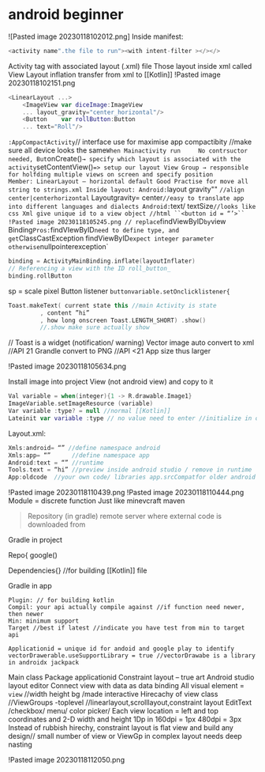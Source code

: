 # android beginner

!\[Pasted image 20230118102012.png] Inside manifest:

```Kotlin
<activity name".the file to run"><with intent-filter ></></>
```

Activity tag with associated layout (.xml) file Those layout inside xml called View Layout inflation transfer from xml to \[\[Kotlin]] !Pasted image 20230118102151.png

```Kotlin
<LinearLayout ...>
	<ImageView var diceImage:ImageView
	... layout_gravity="center_horizontal"/>
	<Button    var rollButton:Button
	... text="Roll"/>
```

`:AppCompactActivity`// interface use for maximise app compactibity //make sure all device looks the same`When Mainactivity run     No contrsuctor needed, But`onCreate()`→ specify which layout is associated with the activity`setContentView()`=> setup our layout View Group → responsible for holfding multiple views on screen and specify position                 Member: LinearLayout – horizontal default Good Practise for move all string to strings.xml Inside layout: Android:`layout gravity"" `//align center|centerhorizontal` Layoutgravity= center`//easy to translate app into different languages and dialects Android:`text/ textSize`//looks like css Xml give unique id to a view object //html ``<button id = “’>`` !Pasted image 20230118105245.png // replace`findViewByID`by`view Binding`Pros:`findVIewByID`need to define type, and get`ClassCastException findViewByID`expect integer parameter otherwise`nullpointerexception\`

```Kotlin
binding = ActivityMainBinding.inflate(layoutInflater)
// Referencing a view with the ID roll_button_
binding.rollButton
```

sp = scale pixel Button listener    `buttonvariable.setOnclicklistener{`

```Kotlin
Toast.makeText( current state this //main Activity is state 
		 , content ”hi”
		 , how long onscreen Toast.LENGTH_SHORT) .show() 
		 //.show make sure actually show
```

// Toast is a widget (notification/ warning) Vector image auto convert to xml //API 21 Grandle convert to PNG //API <21 App size thus larger

!Pasted image 20230118105634.png

Install image into project View (not android view) and copy to it

```Kotlin
Val variable = when(integer){1 -> R.drawable.Image1}
ImageVariable.setImageResource (variable)
Var variable :type? = null //normal [[Kotlin]]
Lateinit var variable :type // no value need to enter //initialize in onCreate()
```

Layout.xml:

```Kotlin
Xmls:android= “” //define namespace android
Xmls:app= “”      //define namespace app
Android:text = “” //runtime
Tools.text = “hi” //preview inside android studio / remove in runtime
App:oldcode  //your own code/ libraries app.srcCompatfor older android replace mordern
```

!Pasted image 20230118110439.png !Pasted image 20230118110444.png Module = discrete function Just like minevcraft maven

> Repository (in gradle) remote server where external code is downloaded from

Gradle in project

&#x20;               Repo{ google()

&#x20; Dependencies{} //for building \[\[Kotlin]] file

Gradle in app

```
Plugin: // for building kotlin
Compil: your api actually compile against //if function need newer, then newer
Min: minimum support 
Target //best if latest //indicate you have test from min to target api

Applicationid = unique id for andoid and google play to identify
vectorDrawerable.useSupportLibrary = true //vectorDrawabe is a library in androidx jackpack
```

Main class Package applicationid Constraint layout – true art Android studio layout editor Connect view with data as data binding All visual element = `view` //width height bg /made interactive Hirecachy of view class //ViewGroups -toplevel  //linearlayout,scrolllayout,constraint layout EditText /checkbox/ menu/ color picker/ Each view location = left and top coordinates and 2-D width and height 1Dp in 160dpi = 1px 480dpi = 3px Instead of rubbish hirechy,  constraint layout is flat view and build any design// small number of view or ViewGp in complex layout needs deep nasting

!Pasted image 20230118112050.png
